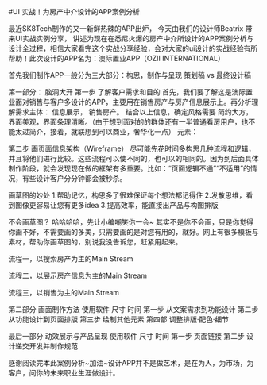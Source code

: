 #UI 实战！为房产中介设计的APP案例分析

最近SK8Tech制作的又一新鲜热辣的APP出炉， 今天由我们的设计师Beatrix 带来UI实战实例分享， 讲述为现在在悉尼火爆的房产中介所设计的APP案例分析与设计全过程，相信大家看完这个实战分享经验，会对大家的ui设计的实战经验有所帮助！此次设计的APP名为：澳际置业APP（OZII INTERNATIONAL）

首先我们制作APP一般分为三大部分：构思，制作与呈现
策划稿 vs 最终设计稿

第一部分： 脑洞大开
第一步 了解客户需求和目的
首先，我们要了解这是澳际置业面对销售与客户多设计的APP，主要用在销售房产与房产信息展示上。再分析理解需求主体： 信息展示， 销售房产。
结合以上信息，确定风格需要 简约大方，界面美观，界面条理清晰。（由于想到面对的的群体还有一半普通看房用户，也不能太过简介，接着，就联想到可以商业，奢华化一点）
元素：

第二步 画页面信息架构（Wireframe）
尽可能先花时间多构思几种流程和逻辑，并且将他们进行比较。这些流程可以使不同的，也可以的相同的。因为到后面具体制作阶段，就会发现现在做的框架有多重要。比如：“页面逻辑不通”“不适用”的情况，有些设计客户分分钟都会被秒杀。

画草图的妙处
1.帮助记忆，构思多了很难保证每个想法都记得住
2.发散思维，看到图像更容易让您有更多idea
3.提高效率，能直接出产品与构图排版

不会画草图？
哈哈哈哈，先让小编嘲笑你一会~ 其实不是你不会画，只是你觉得你画不好，不需要画的多美，只需要画的是对您有用的，就好。网上有很多模板与素材，帮助你画草图的，别说我没告诉您，赶紧用起来。

流程一，以搜索房产为主的Main Stream

流程二，以展示房产信息为主的Main Stream

流程三，以销售为主的Main Stream

第二部分 画面制作方法
使用软件
尺寸
时间
第一步 从文案需求到功能设计
第二步 从功能设计到页面排版
第三步 绘制其他元素
第四部 调整排版·配色·细节

最后一部分 动效展示与产品呈现
使用软件
尺寸
时间
第一步 页面链接
第二步 设计递交开发并制作规范 

感谢阅读完本此案例分析~加油~设计APP并不是做艺术，是在为人，为市场，为客户，问你的未来职业生涯做设计。
